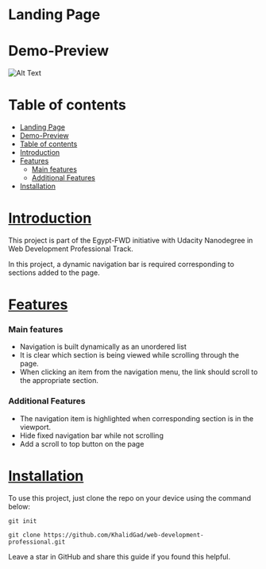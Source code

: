 <!-- Add banner here -->

# Landing Page
<!-- Describe your project in brief -->


# Demo-Preview

<!-- Add a demo for your project -->

![Alt Text](https://media.giphy.com/media/vFKqnCdLPNOKc/giphy.gif)

# Table of contents

- [Landing Page](#landing-page)
- [Demo-Preview](#demo-preview)
- [Table of contents](#table-of-contents)
- [Introduction](#introduction)
- [Features](#features)
    - [Main features](#main-features)
    - [Additional Features](#additional-features)
- [Installation](#installation)


# [Introduction](#table-of-contents)

This project is part of the Egypt-FWD initiative with Udacity Nanodegree in Web Development Professional Track.

In this project, a dynamic navigation bar is required corresponding to sections added to the page.


# [Features](#table-of-contents)

### Main features
- Navigation is built dynamically as an unordered list
- It is clear which section is being viewed while scrolling through the page.
- When clicking an item from the navigation menu, the link should scroll to the appropriate section.

### Additional Features
- The navigation item is highlighted when corresponding section is in the viewport.
- Hide fixed navigation bar while not scrolling
- Add a scroll to top button on the page
# [Installation](#table-of-contents)

To use this project, just clone the repo on your device using the command below:

```git init```

```git clone https://github.com/KhalidGad/web-development-professional.git```





Leave a star in GitHub and share this guide if you found this helpful.